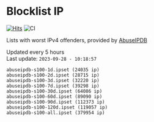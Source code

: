 # Blocklist IP

[![Hits](https://hits.seeyoufarm.com/api/count/incr/badge.svg?url=https%3A%2F%2Fgithub.com%2Fborestad%2Fblocklist-ip%2F&count_bg=%2379C83D&title_bg=%23555555&icon=&icon_color=%23E7E7E7&title=hits&edge_flat=false)](https://hits.seeyoufarm.com)  ![CI](https://img.shields.io/github/workflow/status/borestad/blocklist-ip/CI?style=flat-square)

Lists with worst IPv4 offenders, provided by [AbuseIPDB](https://www.abuseipdb.com/)

<!-- FOOTER-PLACEHOLDER -->
Updated every 5 hours<br>
Last update: `2023-09-28 - 10:18:57`
```
abuseipdb-s100-1d.ipset (24035 ip)
abuseipdb-s100-2d.ipset (28715 ip)
abuseipdb-s100-3d.ipset (32220 ip)
abuseipdb-s100-7d.ipset (39298 ip)
abuseipdb-s100-30d.ipset (64086 ip)
abuseipdb-s100-60d.ipset (89090 ip)
abuseipdb-s100-90d.ipset (112373 ip)
abuseipdb-s100-120d.ipset (119057 ip)
abuseipdb-s100-all.ipset (379954 ip)
```
